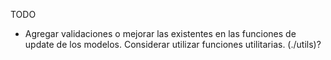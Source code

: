 TODO

- Agregar validaciones o mejorar las existentes en las funciones de update de los modelos. Considerar utilizar funciones utilitarias. (./utils)?